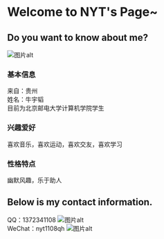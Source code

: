 # Welcome to NYT's Page~
## Do you want to know about me?  
![图片alt]( "图片title")
### 基本信息
来自：贵州  
姓名：牛宇韬  
目前为北京邮电大学计算机学院学生
### 兴趣爱好
喜欢音乐，喜欢运动，喜欢交友，喜欢学习
### 性格特点
幽默风趣，乐于助人
## Below is my contact information.
QQ：1372341108 ![图片alt]( https://github.com/nyt1108qh/nyt1108qh.github.io/blob/8d82ba8f3aa0e0a664a0e022155086e0c813033f/qq%E7%A0%81.png
"图片title")  
WeChat：nyt1108qh ![图片alt]( https://github.com/nyt1108qh/nyt1108qh.github.io/blob/8d82ba8f3aa0e0a664a0e022155086e0c813033f/%E5%BE%AE%E4%BF%A1%E7%A0%81.png
"图片title")
